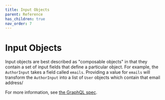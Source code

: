 ```yaml
---
title: Input Objects
parent: Reference
has_children: true
nav_order: 7
---
```


# Input Objects

Input objects are best described as "composable objects" in that they contain a set of input fields that define a particular object. For example, the `AuthorInput` takes a field called `emails`. Providing a value for `emails` will transform the `AuthorInput` into a list of `User` objects which contain that email address/

For more information, see [the GraphQL spec](https://facebook.github.io/graphql/#sec-Input-Objects).

